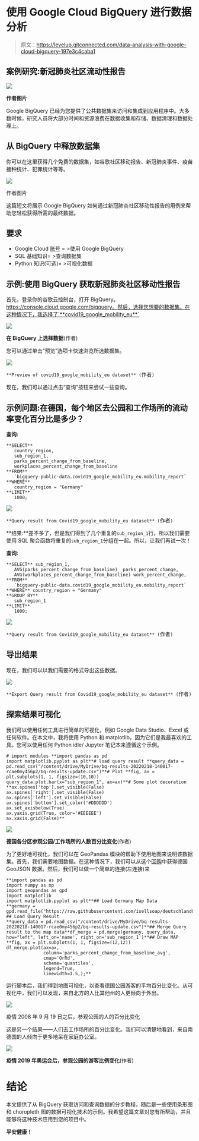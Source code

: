 # 使用 Google Cloud BigQuery 进行数据分析

> 原文：<https://levelup.gitconnected.com/data-analysis-with-google-cloud-bigquery-197e3c4caba1>

## 案例研究:新冠肺炎社区流动性报告

![](img/9796d0686ebf439a7979f9cabdf712a5.png)

**作者图片**

Google BigQuery 已经为您提供了公共数据集来访问和集成到应用程序中。大多数时候，研究人员将大部分时间和资源浪费在数据收集和存储、数据清理和数据处理上。

## 从 BigQuery 中释放数据集

你可以在这里获得几个免费的数据集，如谷歌社区移动报告、新冠肺炎事件、疫苗接种统计、犯罪统计等等。

![](img/718aa50b28c05e8c1b34165b9704f848.png)

作者图片

这篇短文将展示 Google BigQuery 如何通过新冠肺炎社区移动性报告的用例来帮助您轻松获得所需的最终数据。

## 要求

*   Google Cloud [账号](https://cloud.google.com/) = >使用 Google BigQuery
*   SQL 基础知识= >查询数据集
*   Python 知识(可选)= >可视化数据

## 示例:使用 BigQuery 获取新冠肺炎社区移动性报告

首先，登录你的谷歌云控制台，打开 BigQuery。https://console.cloud.google.com/bigquery。然后，选择您想要的数据集。在这种情况下，我选择了`**covid19_google_mobility_eu**`

![](img/a65ef96c67821edcccac14c1f646e251.png)

**在 BigQuery 上选择数据**(作者)

您可以通过单击“预览”选项卡快速浏览所选数据集。

![](img/b12025bb4ebe6d0f94d345358edd32d5.png)

`**Preview of covid19_google_mobility_eu dataset** (`作者`)`

现在，我们可以通过点击“查询”按钮来尝试一些查询。

## **示例问题**:在德国，每个地区去公园和工作场所的流动率变化百分比是多少？

**查询:**

```
**SELECT**
   country_region,
   sub_region_1,
   parks_percent_change_from_baseline,
   workplaces_percent_change_from_baseline
**FROM**
   `bigquery-public-data.covid19_google_mobility_eu.mobility_report`
**WHERE**
   country_region = "Germany"
**LIMIT**
   1000;
```

![](img/26e06d84619d61e46a268dedafddf236.png)

`**Query result from Covid19_google_mobility_eu dataset** (`作者`)`

**结果:**差不多了，但是我们得到了几个重复的`sub_region_1`行，所以我们需要使用 SQL 聚合函数将重复的`sub_region_1`分组在一起。所以，让我们再试一次！

**查询:**

```
**SELECT** sub_region_1,
   AVG(parks_percent_change_from_baseline)  parks_percent_change,
   AVG(workplaces_percent_change_from_baseline) work_percent_change,
**FROM** 
   `bigquery-public-data.covid19_google_mobility_eu.mobility_report`
**WHERE** country_region = "Germany"
**GROUP BY**
   sub_region_1
**LIMIT** 
   1000;
```

![](img/009b1edf6e2fba45876a3bcd705f1443.png)

`**Query result from Covid19_google_mobility_eu dataset** (`作者`)`

## 导出结果

现在，我们可以以我们需要的格式导出这些数据。

![](img/ac3012ef9754a3c2392a2cfb2f0d7af5.png)

`**Export Query result from Covid19_google_mobility_eu dataset** (`作者`)`

## 探索结果可视化

我们可以使用任何工具进行简单的可视化，例如 Google Data Studio、Excel 或任何软件。在本文中，我将使用 Python 和 matplotlib，因为它们是我最喜欢的工具。您可以使用任何 Python idle/ Jupyter 笔记本来遵循这个示例。

```
# import modules **import pandas as pd
import matplotlib.pyplot as plt**# load query result **query_data = pd.read_csv("/content/drive/MyDrive/bq-results-20220218-140017-rcae0my456p2/bq-results-update.csv")**# Plot **fig, ax = plt.subplots(1, 1, figsize=(10,10))
query_data.plot.bar(x="sub_region_1", ax=ax)**# Some plot decoration
**ax.spines['top'].set_visible(False)
ax.spines['right'].set_visible(False)
ax.spines['left'].set_visible(False)
ax.spines['bottom'].set_color('#DDDDDD')
ax.set_axisbelow(True)
ax.yaxis.grid(True, color='#EEEEEE')
ax.xaxis.grid(False)**
```

![](img/24da7cab0a9fe3678d669e21c3b6eb60.png)

**德国各分区参观公园/工作场所的人数百分比变化**(作者)

为了更好地可视化，我们可以在 GeoPandas 模块的帮助下使用地图来说明该数据集。首先，我们需要地图数据。在这种情况下，我们可以从这个[回购](https://github.com/isellsoap/deutschlandGeoJSON)中获得德国 GeoJSON 数据。然后，我们可以做一个简单的连接(左连接)来

```
**import pandas as pd
import numpy as np
import geopandas as gpd
import matplotlib
import matplotlib.pyplot as plt**## Load Germany Map Data
**germany = gpd.read_file("https://raw.githubusercontent.com/isellsoap/deutschlandGeoJSON/main/2_bundeslaender/2_hoch.geo.json")** ## Load Query Result
**query_data = pd.read_csv("/content/drive/MyDrive/bq-results-20220218-140017-rcae0my456p2/bq-results-update.csv")**## Merge Query result to the map data**df_merge = pd.merge(germany, query_data, how="left", left_on='name', right_on='sub_region_1')**## Draw MAP
**fig, ax = plt.subplots(1, 1, figsize=(12,12))
df_merge.plot(ax=ax,
              column='parks_percent_change_from_baseline_avg',
              cmap='OrRd',
              scheme='quantiles',
              legend=True,
              linewidth=1.5,);**
```

运行脚本后，我们得到地图可视化，以查看德国公园游客的平均百分比变化。从可视化中，我们可以发现，来自北方的人比其他州的人更倾向于外出。

![](img/8125700ce2a04ea16d3c7a7198059dbc.png)

疫情 2008 年 9 月 19 日之后，参观公园的人的百分比变化

这是另一个结果——人们去工作场所的百分比变化。我们可以清楚地看到，来自南德国的人倾向于更多地呆在家庭办公室。

![](img/e98e63ff2ade73232017a0b7ff74ea1b.png)

**疫情 2019 年奥运会后，参观公园的游客比例变化**(作者)

# 结论

本文提供了从 BigQuery 获取访问和查询数据的分步教程，随后是一些使用条形图和 choropleth 图的数据可视化技术的示例。我希望这篇文章对您有所帮助，并且能够将这种技术应用到您的项目中。

**平安健康！**